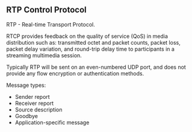 RTP Control Protocol
-

RTP - Real-time Transport Protocol.

RTCP provides feedback on the quality of service (QoS) in media distribution such as:
transmitted octet and packet counts, packet loss, packet delay variation,
and round-trip delay time to participants in a streaming multimedia session.

Typically RTP will be sent on an even-numbered UDP port,
and does not provide any flow encryption or authentication methods.

Message types:
* Sender report
* Receiver report
* Source description
* Goodbye
* Application-specific message
